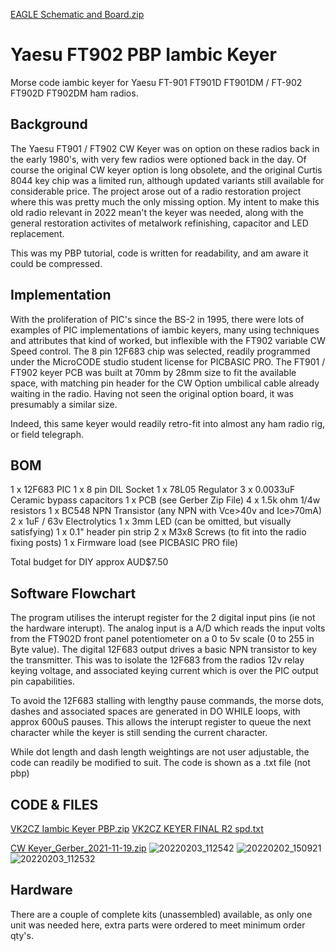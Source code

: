 [EAGLE Schematic and Board.zip](https://github.com/vk2cz/Yaesu-Keyer/files/7992164/EAGLE.Schematic.and.Board.zip)
# Yaesu FT902 PBP Iambic Keyer
Morse code iambic keyer for Yaesu FT-901 FT901D FT901DM /  FT-902 FT902D FT902DM ham radios.

## Background
The Yaesu FT901 / FT902 CW Keyer was on option on these radios back in the early 1980's, with very few radios were optioned back in the day. Of course the original CW keyer option is long obsolete,  and the original Curtis 8044 key chip was a limited run, although updated variants still available for considerable price.  The project arose out of a radio restoration project where this was pretty much the only missing option.  My intent to make this old radio relevant in 2022 mean't the keyer was needed, along with the general restoration activites of metalwork refinishing, capacitor and LED replacement.

This was my PBP tutorial, code is written for readability, and am aware it could be compressed.

## Implementation
With the proliferation of PIC's since the BS-2 in 1995, there were lots of examples of PIC implementations of iambic keyers, many using techniques and attributes that kind of worked, but inflexible with the FT902 variable CW Speed control. The 8 pin 12F683 chip was selected, readily programmed under the MicroCODE studio student license for PICBASIC PRO.
The FT901 / FT902 keyer PCB was built at 70mm by 28mm size to fit the available space, with matching pin header for the CW Option umbilical cable already waiting in the radio. Having not seen the original option board, it was presumably a similar size.

Indeed, this same keyer would readily retro-fit into almost any ham radio rig, or field telegraph.

## BOM
1 x 12F683 PIC
1 x 8 pin DIL Socket
1 x 78L05 Regulator
3 x 0.0033uF Ceramic bypass capacitors
1 x PCB  (see Gerber Zip File)
4 x 1.5k ohm 1/4w resistors
1 x BC548 NPN Transistor (any NPN with Vce>40v and Ice>70mA)
2 x 1uF / 63v Electrolytics
1 x 3mm LED (can be omitted, but visually satisfying)
1 x 0.1" header pin strip
2 x M3x8 Screws (to fit into the radio fixing posts)
1 x Firmware load (see PICBASIC PRO file)

Total budget for DIY approx AUD$7.50

## Software Flowchart

The program utilises the interupt register for the 2 digital input pins (ie not the hardware interupt).
The analog input is a A/D which reads the input volts from the FT902D front panel potentiometer on a 0 to 5v scale (0 to 255 in Byte value).
The digital 12F683 output drives a basic NPN transistor to key the transmitter. This was to isolate the 12F683 from the radios 12v relay keying voltage, and associated keying current which is over the PIC output pin capabilities.

To avoid the 12F683 stalling with lengthy pause commands, the morse dots, dashes and associated spaces are generated in DO WHILE loops, with approx 600uS pauses. This allows the interupt register to queue the next character while the keyer is still sending the current character.

While dot length and dash length weightings are not user adjustable, the code can readily be modified to suit. The code is shown as a .txt file (not pbp)

## CODE & FILES
[VK2CZ Iambic Keyer PBP.zip](https://github.com/vk2cz/Yaesu-Keyer/files/7991183/VK2CZ.Iambic.Keyer.PBP.zip)
[VK2CZ KEYER FINAL R2 spd.txt](https://github.com/vk2cz/Yaesu-Keyer/files/7991191/VK2CZ.KEYER.FINAL.R2.spd.txt)


[CW Keyer_Gerber_2021-11-19.zip](https://github.com/vk2cz/Yaesu-Keyer/files/7991212/CW.Keyer_Gerber_2021-11-19.zip)
![20220203_112542](https://user-images.githubusercontent.com/74847724/152268405-87436b60-1479-432a-ba65-1b2e80fc686d.jpg)
![20220202_150921](https://user-images.githubusercontent.com/74847724/152268411-8bd46331-8368-4c33-bc79-8351bcd334af.jpg)
![20220203_112532](https://user-images.githubusercontent.com/74847724/152268412-8a9bc3e2-21b7-4c5a-881c-d48b6cbec590.jpg)

## Hardware
There are a couple of complete kits (unassembled) available, as only one unit was needed here, extra parts were ordered to meet minimum order qty's.
